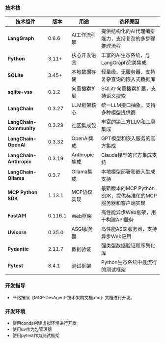 ### 技术栈

| 技术组件 | 版本 | 用途 | 选择原因 |
|---------|------|------|----------|
| **LangGraph** | 0.6.6 | AI工作流引擎 | 提供结构化的AI代理编排能力，支持复杂的多步骤推理流程 |
| **Python** | 3.11+ | 核心开发语言 | 丰富的AI生态系统，与LangGraph完美集成 |
| **SQLite** | 3.45+ | 本地数据存储 | 轻量级、无服务器、支持复杂查询的嵌入式数据库 |
| **sqlite-vss** | 0.1.2 | 向量搜索扩展 | SQLite向量搜索扩展，支持语义搜索 |
| **LangChain** | 0.3.27 | LLM框架核心 | 统一LLM接口抽象，支持多种模型提供商 |
| **LangChain-Community** | 0.3.29 | 社区集成包 | 丰富的第三方LLM和工具集成 |
| **LangChain-OpenAI** | 0.3.32 | OpenAI集成 | GPT模型和嵌入服务的官方集成 |
| **LangChain-Anthropic** | 0.3.19 | Anthropic集成 | Claude模型的官方集成支持 |
| **LangChain-Ollama** | 0.3.7 | Ollama集成 | 本地模型部署和嵌入生成支持 |
| **MCP Python SDK** | 1.13.1 | MCP协议实现 | 最新版本的MCP Python SDK，提供标准化的MCP服务器和客户端实现 |
| **FastAPI** | 0.116.1 | Web框架 | 高性能异步Web框架，用于构建API服务 |
| **Uvicorn** | 0.35.0 | ASGI服务器 | 高性能ASGI服务器，支持异步Web应用 |
| **Pydantic** | 2.11.7 | 数据验证 | 强类型数据验证和序列化库 |
| **Pytest** | 8.4.1 | 测试框架 | Python生态系统中最流行的测试框架 |

### 开发指导

- 严格按照《MCP-DevAgent-技术架构文档.md》文档进行开发。

### 开发环境

- 使用conda创建虚拟环境进行开发
- 使用uv作为包管理器
- 使用pytest作为测试框架
